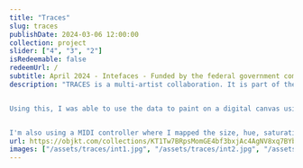 ```yaml
---
title: "Traces"
slug: traces
publishDate: 2024-03-06 12:00:00
collection: project
slider: ["4", "3", "2"]
isRedeemable: false
redeemUrl: /
subtitle: April 2024 - Intefaces - Funded by the federal government commissioner for culture and the media, Hanover, Stuttgart, Germany - OBJKT.
description: "TRACES is a multi-artist collaboration. It is part of the Interfaces project which bridges the world of dance and generative art. The interfaces team motion-captured dance choreography using ml5.js. All choreography where the converted into a json file which mapped all the limbs and movement from the dancers into javascript object. It's kind of a coordinate system.


Using this, I was able to use the data to paint on a digital canvas using a particle system but instead of having all the particles starting on a random place on the canvas, they’re divided into nodes. These nodes match the limbs of the dancers. For example I mostly uses the Head, Wrist,Shoulder, knees and feets as starting point for the particles. When I start generating an output, the particles start from these points.


I'm also using a MIDI controller where I mapped the size, hue, saturation and brightness on the 4 top knobs and mapped all the frames from the dance on each of the 4 sliders. So 1 slider is really 1/4th of the whole sequence. So using this I could influence what was happening on the screen but still left the particles free to do their thing while moving the dancer on the timeline."
url: https://objkt.com/collections/KT1Tw7BRpsMomGE4bf3bxjAc4AgNV8xq7BYb
images: ["/assets/traces/int1.jpg", "/assets/traces/int2.jpg", "/assets/traces/int3.jpg", "/assets/traces/int4.jpg", "/assets/traces/int5.jpg", "/assets/traces/int6.jpg", "/assets/traces/int7.jpg"]
---
```

